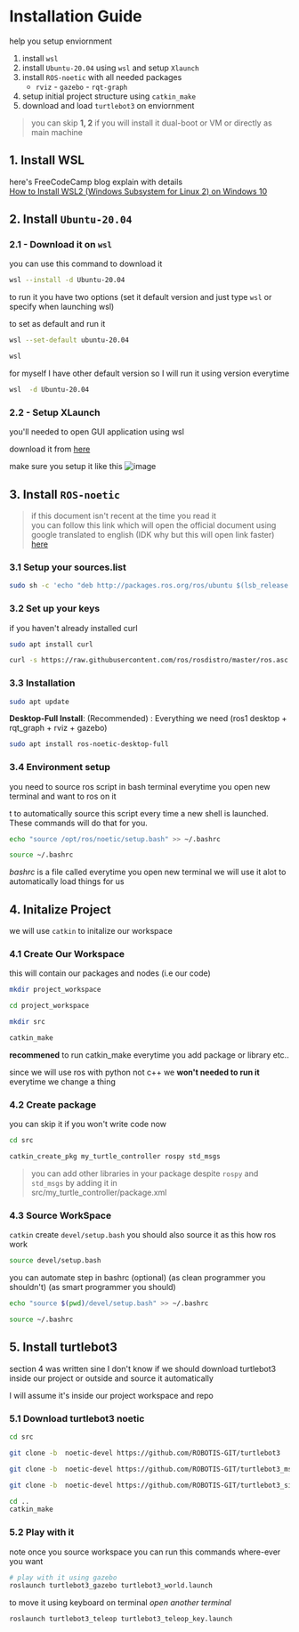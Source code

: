 # Installation Guide
help you setup enviornment
1. install `wsl`
1. install `Ubuntu-20.04` using `wsl` and setup `Xlaunch`
1. install `ROS-noetic` with all needed packages 
    - `rviz` - `gazebo` - `rqt-graph`
1. setup initial project structure using `catkin_make`
1. download and load `turtlebot3` on enviornment


> you can skip **1, 2** if you will install it dual-boot or VM or directly as main machine

## 1. Install WSL

here's FreeCodeCamp blog explain with details  
[How to Install WSL2 (Windows Subsystem for Linux 2) on Windows 10](
https://www.freecodecamp.org/news/how-to-install-wsl2-windows-subsystem-for-linux-2-on-windows-10/)

## 2. Install `Ubuntu-20.04`  
### 2.1 - Download it on  `wsl`
you can use this command to download it
```bash
wsl --install -d Ubuntu-20.04
```

to run it you have two options (set it default version and just type `wsl` or specify when launching wsl)

to set as default and run it
```bash
wsl --set-default ubuntu-20.04

wsl
```
for myself I have other default version so I will run it using version everytime 
```bash
wsl  -d Ubuntu-20.04
```
### 2.2 - Setup XLaunch
you'll needed  to open GUI application using wsl

download it from [here](https://sourceforge.net/projects/vcxsrv/)

make sure you setup it like this
![image](https://janbernloehr.de/assets/images/RosOnWsl2/vcxsrv.PNG)

## 3. Install `ROS-noetic`
> if this document isn't recent at the time you read it \
> you can follow this link which will open the official document using google translated to english (IDK why but this will open link faster) [here](https://wiki-ros-org.translate.goog/noetic/Installation/Ubuntu?_x_tr_sl=ar&_x_tr_tl=en&_x_tr_hl=en&_x_tr_pto=wapp)

### 3.1 Setup your sources.list
```bash
sudo sh -c 'echo "deb http://packages.ros.org/ros/ubuntu $(lsb_release -sc) main" > /etc/apt/sources.list.d/ros-latest.list'
```

### 3.2 Set up your keys
if you haven't already installed curl
```bash
sudo apt install curl
```
```bash
curl -s https://raw.githubusercontent.com/ros/rosdistro/master/ros.asc | sudo apt-key add -
```

### 3.3 Installation
```bash
sudo apt update
```
**Desktop-Full Install**: (Recommended) : 
Everything we need (ros1 desktop + rqt_graph + rviz + gazebo)

```bash
sudo apt install ros-noetic-desktop-full
```

### 3.4 Environment setup
you  need to source ros script in bash terminal everytime you open new terminal and want to ros on it

t to automatically source this script every time a new shell is launched. These commands will do that for you.

```bash
echo "source /opt/ros/noetic/setup.bash" >> ~/.bashrc
```
```bash
source ~/.bashrc
```

*bashrc* is a file called everytime you open new terminal 
we will use it alot to automatically load things for us 

## 4. Initalize Project
we will use `catkin` to initalize our workspace
### 4.1 Create Our Workspace 
this will contain our packages and nodes (i.e our code)

``` bash
mkdir project_workspace

cd project_workspace

mkdir src

catkin_make
```

**recommened** to run catkin_make everytime you add package or library etc..

since we will use ros with python not c++ we **won't needed to run it** everytime we change a thing


### 4.2 Create package
you can skip it if you won't write code now

```bash
cd src

catkin_create_pkg my_turtle_controller rospy std_msgs
```

> you can add other libraries in your package despite `rospy` and `std_msgs` by adding it in  
> src/my_turtle_controller/package.xml

### 4.3 Source WorkSpace

`catkin` create `devel/setup.bash` you should also source it as this how ros work
```bash
source devel/setup.bash 
```

you can automate step in bashrc (optional) (as clean programmer you shouldn't) (as smart programmer you should)

```bash
echo "source $(pwd)/devel/setup.bash" >> ~/.bashrc

source ~/.bashrc
```


## 5. Install turtlebot3
section  4 was written sine I don't know if we should download turtlebot3 inside our project or outside and source it automatically

I will assume it's inside our project workspace and repo

### 5.1 Download turtlebot3 noetic

```bash
cd src

git clone -b  noetic-devel https://github.com/ROBOTIS-GIT/turtlebot3

git clone -b  noetic-devel https://github.com/ROBOTIS-GIT/turtlebot3_msgs

git clone -b  noetic-devel https://github.com/ROBOTIS-GIT/turtlebot3_simulations

cd ..
catkin_make
```

### 5.2 Play with it
note once you source workspace you can run this commands where-ever you want
```bash
# play with it using gazebo
roslaunch turtlebot3_gazebo turtlebot3_world.launch
```

to move it using keyboard on terminal *open another terminal*

```bash
roslaunch turtlebot3_teleop turtlebot3_teleop_key.launch
```
